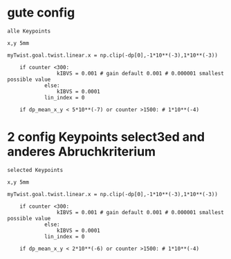 # gute config

    alle Keypoints

    x,y 5mm

    myTwist.goal.twist.linear.x = np.clip(-dp[0],-1*10**(-3),1*10**(-3))

        if counter <300:
                    kIBVS = 0.001 # gain default 0.001 # 0.000001 smallest possible value
                else:
                    kIBVS = 0.0001
                lin_index = 0

        if dp_mean_x_y < 5*10**(-7) or counter >1500: # 1*10**(-4)
 
# 2 config Keypoints select3ed and anderes Abruchkriterium

    selected Keypoints 

    x,y 5mm

    myTwist.goal.twist.linear.x = np.clip(-dp[0],-1*10**(-3),1*10**(-3))

        if counter <300:
                    kIBVS = 0.001 # gain default 0.001 # 0.000001 smallest possible value
                else:
                    kIBVS = 0.0001
                lin_index = 0

        if dp_mean_x_y < 2*10**(-6) or counter >1500: # 1*10**(-4)